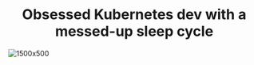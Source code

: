 <div align="center">
  <h1>Obsessed Kubernetes dev with a messed-up sleep cycle</h1>
</div>

![1500x500](https://github.com/user-attachments/assets/454617a6-24a7-4f77-ab5a-55adf922024d)
